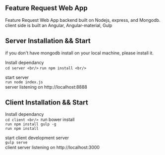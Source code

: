## Feature Request Web App
Feature Request Web App backend built on Nodejs, express, and Mongodb.<br/>
client side is built an Angular, Angular-material, Gulp

## Server Installation && Start 
if you don't have mongodb install on your local machine, please install it. 

Install dependancy <br/>
`cd server <br/>`
`run npm install <br/>`

start server<br/>
`run node index.js`<br/>
server listening on http://localhost:8888

## Client Installation && Start 

Install dependancy <br/>
`cd client <br/>
`run bower install <br/>
`run npm install gulp -g` <br/>
`run npm install` 

start client development server<br/>
`gulp serve`<br/>
client server listening on http://localhost:3000
